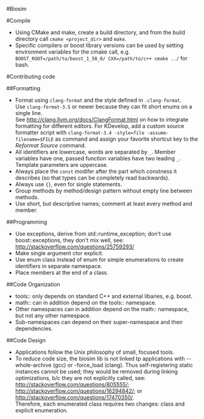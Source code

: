 #Biosim

#Compile

* Using CMake and make, create a build directory, and from the build directory call `cmake <project_dir>` and `make`.
* Specific compilers or boost library versions can be used by setting environment variables for the cmake call, e.g.
  `BOOST_ROOT=/path/to/boost_1_58_0/ CXX=/path/to/c++ cmake ../` for bash.

#Contributing code

##Formatting

* Format using `clang-format` and the style defined in `.clang-format`.  
  Use `clang-format-3.5` or newer because they can fit short enums on a single line.  
  See http://clang.llvm.org/docs/ClangFormat.html on how to integrate formatting for different editors.
  For KDevelop, add a custom source formatter script with `clang-format-3.4 -style=file -assume-filename=$FILE` as
  command and assign your favorite shortcut key to the _Reformat Source_ command.
* All identifiers are lowercase, words are separated by `_`. Member variables have one, passed function variables
  have two leading `_`. Template parameters are uppercase.
* Always place the `const` modifer after the part which constness it describes (so that types can be completely read
  backwards).
* Always use `{}`, even for single statements.
* Group methods by method/design pattern without empty line between methods.
* Use short, but descriptive names; comment at least every method and member.

##Programming

* Use exceptions, derive from std::runtime_exception; don't use boost::exceptions, they don't mix well, 
  see: http://stackoverflow.com/questions/25759293/
* Make single argument ctor explicit.
* Use enum class instead of enum for simple enumerations to create identifiers in separate namespace.
* Place members at the end of a class.

##Code Organization

* tools:: only depends on standard C++ and external libaries, e.g. boost.
* math:: can in addition depend on the tools:: namespace.
* Other namespaces can in addition depend on the math:: namespace, but not any other namespace.
* Sub-namespaces can depend on their super-namespace and their dependencies.

##Code Design

* Applications follow the Unix philosophy of small, focused tools.
* To reduce code size, the biosim lib is not linked tp applications with --whole-archive (gcc) or -force_load (clang). 
  Thus self-registering static instances cannot be used; they would be removed during linking optimizations, b/c they 
  are not explicitly called, 
  see: http://stackoverflow.com/questions/805555/; http://stackoverflow.com/questions/16294842/; 
  or http://stackoverflow.com/questions/17470350/.  
  Therefore, each enumerated class requires two changes: class and explicit enumeration.
